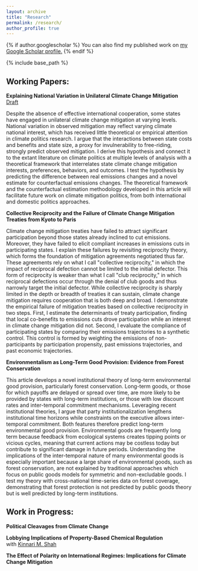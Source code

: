 ```yaml
---
layout: archive
title: "Research"
permalink: /research/
author_profile: true
---
```


{% if author.googlescholar %}
  You can also find my published work on <u><a href="{{author.googlescholar}}">my Google Scholar profile</a>.</u>
{% endif %}

{% include base_path %}



## Working Papers:



**Explaining National Variation in Unilateral Climate Change Mitigation**
<br> [Draft](http://sam-houskeeper.github.io/files/Papers/Explaining_National_Variation_in_Unilateral_Climate_Change_Mitigation.pdf)
<!-- status in italics, draft link, appendix link -->
<!--  draft links like this [Available here](http://sam-houskeeper.github.io/files/CV_10_2023.pdf) -->

Despite the absence of effective international cooperation, some states have engaged in unilateral climate change mitigation at varying levels. National variation in observed mitigation may reflect varying climate national interest, which has received little theoretical or empirical attention in climate politics research. I argue that the interactions between state costs and benefits and state size, a proxy for invulnerability to free-riding, strongly predict observed mitigation. I derive this hypothesis and connect it to the extant literature on climate politics at multiple levels of analysis with a theoretical framework that interrelates state climate change mitigation interests, preferences, behaviors, and outcomes. I test the hypothesis by predicting the difference between real emissions changes and a novel estimate for counterfactual emissions changes. The theoretical framework and the counterfactual estimation methodology developed in this article will facilitate future work on climate mitigation politics, from both international and domestic politics approaches.



**Collective Reciprocity and the Failure of Climate Change Mitigation Treaties from Kyoto to Paris**
<!-- status in italics, draft link, appendix link -->
<!--  draft links like this [Available here](http://sam-houskeeper.github.io/files/CV_10_2023.pdf) -->

Climate change mitigation treaties have failed to attract significant participation beyond those states already inclined to cut emissions. Moreover, they have failed to elicit compliant increases in emissions cuts in participating states. I explain these failures by revisiting reciprocity theory, which forms the foundation of mitigation agreements negotiated thus far. These agreements rely on what I call "collective reciprocity," in which the impact of reciprocal defection cannot be limited to the initial defector. This form of reciprocity is weaker than what I call "club reciprocity," in which reciprocal defections occur through the denial of club goods and thus narrowly target the initial defector. While collective reciprocity is sharply limited in the depth or breadth of treaties it can sustain, climate change mitigation requires cooperation that is both deep and broad. I demonstrate the empirical failure of mitigation treaties based on collective reciprocity in two steps. First, I estimate the determinants of treaty participation, finding that local co-benefits to emissions cuts drove participation while an interest in climate change mitigation did not. Second, I evaluate the compliance of participating states by comparing their emissions trajectories to a synthetic control. This control is formed by weighting the emissions of non-participants by participation propensity, past emissions trajectories, and past economic trajectories.



**Environmentalism as Long-Term Good Provision: Evidence from Forest Conservation**
<!-- status in italics, draft link, appendix link -->
<!--  draft links like this [Available here](http://sam-houskeeper.github.io/files/CV_10_2023.pdf) -->

This article develops a novel institutional theory of long-term environmental good provision, particularly forest conservation. Long-term goods, or those for which payoffs are delayed or spread over time, are more likely to be provided by states with long-term institutions, or those with low discount rates and inter-temporal commitment mechanisms. Leveraging recent institutional theories, I argue that party institutionalization lengthens institutional time horizons while constraints on the executive allows inter-temporal commitment. Both features therefore predict long-term environmental good provision. Environmental goods are frequently long term because feedback from ecological systems creates tipping points or vicious cycles, meaning that current actions may be costless today but contribute to significant damage in future periods. Understanding the implications of the inter-temporal nature of many environmental goods is especially important because a large share of environmental goods, such as forest conservation, are not explained by traditional approaches which focus on public goods models for symmetric and non-excludable goods. I test my theory with cross-national time-series data on forest coverage, demonstrating that forest protection is not predicted by public goods theory but is well predicted by long-term institutions.



## Work in Progress:



**Political Cleavages from Climate Change**



**Lobbying Implications of Property-Based Chemical Regulation**
<br> with [Kinnari M. Shah](https://www.kinnarimshah.com)



**The Effect of Polarity on International Regimes: Implications for Climate Change Mitigation**
